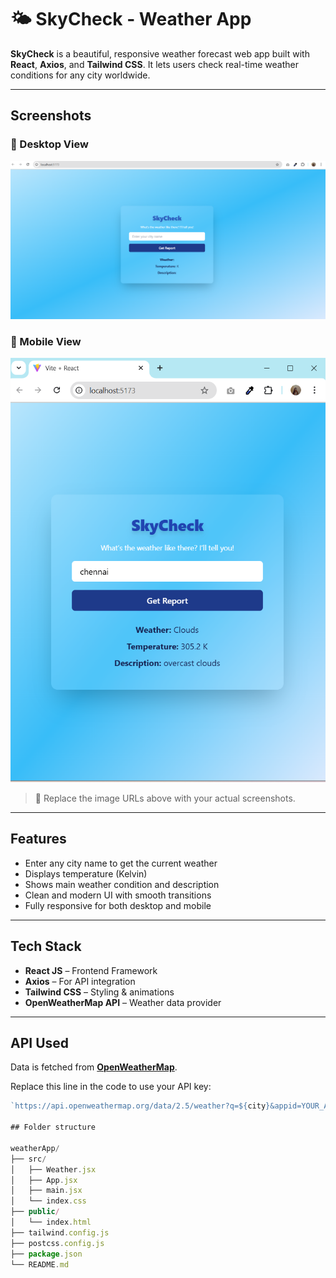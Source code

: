 # 🌤️ SkyCheck - Weather App

**SkyCheck** is a beautiful, responsive weather forecast web app built with **React**, **Axios**, and **Tailwind CSS**. It lets users check real-time weather conditions for any city worldwide.

---

##  Screenshots

### 🔹 Desktop View
![Desktop Screenshot](src/assets/screenshots/DesktopView.png)

### 🔹 Mobile View
![Mobile Screenshot](src/assets/screenshots/MobileView.png)

> 📸 Replace the image URLs above with your actual screenshots.

---

##  Features

-  Enter any city name to get the current weather
-  Displays temperature (Kelvin)
-  Shows main weather condition and description
-  Clean and modern UI with smooth transitions
-  Fully responsive for both desktop and mobile

---

##  Tech Stack

- **React JS** – Frontend Framework
- **Axios** – For API integration
- **Tailwind CSS** – Styling & animations
- **OpenWeatherMap API** – Weather data provider

---

##  API Used

Data is fetched from **[OpenWeatherMap](https://openweathermap.org/api)**.

Replace this line in the code to use your API key:

```js
`https://api.openweathermap.org/data/2.5/weather?q=${city}&appid=YOUR_API_KEY`

## Folder structure 

weatherApp/
├── src/
│   ├── Weather.jsx
│   ├── App.jsx
│   ├── main.jsx
│   └── index.css
├── public/
│   └── index.html
├── tailwind.config.js
├── postcss.config.js
├── package.json
└── README.md
